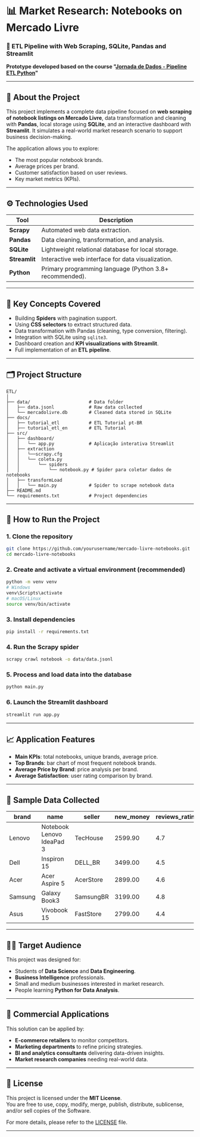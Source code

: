 # 📊 Market Research: Notebooks on Mercado Livre  
### 🔎 ETL Pipeline with Web Scraping, SQLite, Pandas and Streamlit  
**Prototype developed based on the course "[Jornada de Dados - Pipeline ETL Python](https://suajornadadedados.com.br/)"**

---

## 📌 About the Project

This project implements a complete data pipeline focused on **web scraping of notebook listings on Mercado Livre**, data transformation and cleaning with **Pandas**, local storage using **SQLite**, and an interactive dashboard with **Streamlit**. It simulates a real-world market research scenario to support business decision-making.

The application allows you to explore:
- The most popular notebook brands.
- Average prices per brand.
- Customer satisfaction based on user reviews.
- Key market metrics (KPIs).

---

## ⚙️ Technologies Used

| Tool         | Description |
|--------------|-------------|
| **Scrapy**   | Automated web data extraction. |
| **Pandas**   | Data cleaning, transformation, and analysis. |
| **SQLite**   | Lightweight relational database for local storage. |
| **Streamlit**| Interactive web interface for data visualization. |
| **Python**   | Primary programming language (Python 3.8+ recommended). |

---

## 🧠 Key Concepts Covered

- Building **Spiders** with pagination support.
- Using **CSS selectors** to extract structured data.
- Data transformation with Pandas (cleaning, type conversion, filtering).
- Integration with SQLite using `sqlite3`.
- Dashboard creation and **KPI visualizations with Streamlit**.
- Full implementation of an **ETL pipeline**.

---

## 🗂️ Project Structure

```
ETL/
│
├── data/                      # Data folder
│   ├── data.jsonl             # Raw data collected
│   └── mercadolivre.db        # Cleaned data stored in SQLite
├── docs/
│   ├── tutorial_etl           # ETL Tutorial pt-BR
│   ├── tutorial_etl_en        # ETL Tutorial 
├── src/                       
│   ├── dashboard/
│   │   └── app.py             # Aplicação interativa Streamlit
│   ├── extraction             
│   │   └──scrapy.cfg
│   │   └── coleta.py
│   │       └── spiders
│   │           └── notebook.py # Spider para coletar dados de notebooks
│   ├── transformLoad
│   │   └── main.py            # Spider to scrape notebook data
├── README.md
└── requirements.txt           # Project dependencies

```
---

## 🚀 How to Run the Project

### 1. Clone the repository

```bash
git clone https://github.com/yourusername/mercado-livre-notebooks.git
cd mercado-livre-notebooks
```

### 2. Create and activate a virtual environment (recommended)

```bash
python -m venv venv
# Windows
venv\Scripts\activate
# macOS/Linux
source venv/bin/activate
```

### 3. Install dependencies

```bash
pip install -r requirements.txt
```

### 4. Run the Scrapy spider

```bash
scrapy crawl notebook -o data/data.jsonl
```

### 5. Process and load data into the database

```bash
python main.py
```

### 6. Launch the Streamlit dashboard

```bash
streamlit run app.py
```

---

## 📈 Application Features

- **Main KPIs**: total notebooks, unique brands, average price.
- **Top Brands**: bar chart of most frequent notebook brands.
- **Average Price by Brand**: price analysis per brand.
- **Average Satisfaction**: user rating comparison by brand.

---

## 🧪 Sample Data Collected

| brand   | name                          | seller     | new_money | reviews_rating_number |
|---------|-------------------------------|------------|-----------|------------------------|
| Lenovo  | Notebook Lenovo IdeaPad 3     | TecHouse   | 2599.90   | 4.7                    |
| Dell    | Inspiron 15                   | DELL_BR    | 3499.00   | 4.5                    |
| Acer    | Acer Aspire 5                 | AcerStore  | 2899.00   | 4.6                    |
| Samsung | Galaxy Book3                  | SamsungBR  | 3199.00   | 4.8                    |
| Asus    | Vivobook 15                   | FastStore  | 2799.00   | 4.4                    |

---

## 🧑‍🎓 Target Audience

This project was designed for:
- Students of **Data Science** and **Data Engineering**.
- **Business Intelligence** professionals.
- Small and medium businesses interested in market research.
- People learning **Python for Data Analysis**.

---

## 💼 Commercial Applications

This solution can be applied by:
- **E-commerce retailers** to monitor competitors.
- **Marketing departments** to refine pricing strategies.
- **BI and analytics consultants** delivering data-driven insights.
- **Market research companies** needing real-world data.

---

## 🧾 License

This project is licensed under the **MIT License**.  
You are free to use, copy, modify, merge, publish, distribute, sublicense, and/or sell copies of the Software.

For more details, please refer to the [LICENSE](./LICENSE) file.

---
